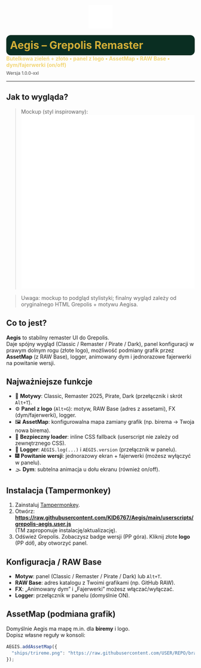 <p align="center">
  <img src="../assets/branding/logo_aegis.png" width="64" height="64" />
  <h1 style="color:#d4af37;background:#0a2e22;padding:10px;border-radius:12px;margin:0">Aegis – Grepolis Remaster</h1>
  <b style="color:#f2d574">Butelkowa zieleń + złoto • panel z logo • AssetMap • RAW Base • dym/fajerwerki (on/off)</b><br/>
  <sub style="opacity:.8">Wersja 1.0.0-xxl</sub>
</p>

---

## Jak to wygląda?

> Mockup (styl inspirowany):  
> <img src="../assets/branding/mockup.png" alt="Screenshot preview" width="960"/>

> Uwaga: mockup to podgląd stylistyki; finalny wygląd zależy od oryginalnego HTML Grepolis + motywu Aegisa.

## Co to jest?

**Aegis** to stabilny remaster UI do Grepolis.  
Daje spójny wygląd (Classic / Remaster / Pirate / Dark), panel konfiguracji w prawym dolnym rogu (złote logo), możliwość podmiany grafik przez **AssetMap** (z RAW Base), logger, animowany dym i jednorazowe fajerwerki na powitanie wersji.

## Najważniejsze funkcje

- 🌈 **Motywy**: Classic, Remaster 2025, Pirate, Dark (przełącznik i skrót `Alt+T`).
- ⚙️ **Panel z logo** (`Alt+G`): motyw, RAW Base (adres z assetami), FX (dym/fajerwerki), logger.
- 🖼️ **AssetMap**: konfigurowalna mapa zamiany grafik (np. birema → Twoja nowa birema).
- 🧩 **Bezpieczny loader**: inline CSS fallback (userscript nie zależy od zewnętrznego CSS).
- 🧪 **Logger**: `AEGIS.log(...)` i `AEGIS.version` (przełącznik w panelu).
- 🎆 **Powitanie wersji**: jednorazowy ekran + fajerwerki (możesz wyłączyć w panelu).
- 🌫️ **Dym**: subtelna animacja u dołu ekranu (również on/off).

## Instalacja (Tampermonkey)

1) Zainstaluj [Tampermonkey](https://www.tampermonkey.net/).  
2) Otwórz:  
   **https://raw.githubusercontent.com/KID6767/Aegis/main/userscripts/grepolis-aegis.user.js**  
   (TM zaproponuje instalację/aktualizację).
3) Odśwież Grepolis. Zobaczysz badge wersji (PP góra). Kliknij złote **logo** (PP dół), aby otworzyć panel.

## Konfiguracja / RAW Base

- **Motyw**: panel (Classic / Remaster / Pirate / Dark) lub `Alt+T`.
- **RAW Base**: adres katalogu z Twoimi grafikami (np. GitHub RAW).
- **FX**: „Animowany dym” i „Fajerwerki” możesz włączać/wyłączać.
- **Logger**: przełącznik w panelu (domyślnie ON).

## AssetMap (podmiana grafik)

Domyślnie Aegis ma mapę m.in. dla **biremy** i logo.  
Dopisz własne reguły w konsoli:

```js
AEGIS.addAssetMap({
  "ships/trireme.png": "https://raw.githubusercontent.com/USER/REPO/branch/assets/ships/my_trireme.png"
});
```
